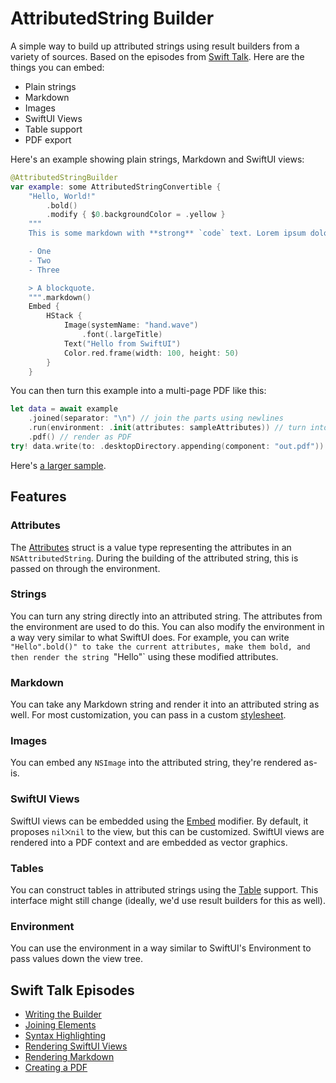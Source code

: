 # AttributedString Builder

A simple way to build up attributed strings using result builders from a variety of sources. Based on the episodes from [Swift Talk](https://talk.objc.io/episodes/S01E337-attributed-string-builder-part-1). Here are the things you can embed:

- Plain strings
- Markdown
- Images
- SwiftUI Views
- Table support
- PDF export

Here's an example showing plain strings, Markdown and SwiftUI views:

```swift
@AttributedStringBuilder
var example: some AttributedStringConvertible {
    "Hello, World!"
        .bold()
        .modify { $0.backgroundColor = .yellow }
    """
    This is some markdown with **strong** `code` text. Lorem ipsum dolor sit amet, consectetur adipiscing elit. Maecenas tempus, tortor eu maximus gravida, ante diam fermentum magna, in gravida ex tellus ac purus.

    - One
    - Two
    - Three

    > A blockquote.
    """.markdown()
    Embed {
        HStack {
            Image(systemName: "hand.wave")
                .font(.largeTitle)
            Text("Hello from SwiftUI")
            Color.red.frame(width: 100, height: 50)
        }
    }
```

You can then turn this example into a multi-page PDF like this:

```swift
let data = await example
    .joined(separator: "\n") // join the parts using newlines
    .run(environment: .init(attributes: sampleAttributes)) // turn into a single `NSAttributedString`
    .pdf() // render as PDF
try! data.write(to: .desktopDirectory.appending(component: "out.pdf"))
```

Here's [a larger sample](Sources/Tests/Tests.swift).

## Features

### Attributes

The [Attributes](Sources/AttributedStringBuilder/Attributes.swift) struct is a value type representing the attributes in an `NSAttributedString`. During the building of the attributed string, this is passed on through the environment.

### Strings

You can turn any string directly into an attributed string. The attributes from the environment are used to do this. You can also modify the environment in a way very similar to what SwiftUI does. For example, you can write `"Hello".bold()" to take the current attributes, make them bold, and then render the string `"Hello"` using these modified attributes.

### Markdown

You can take any Markdown string and render it into an attributed string as well. For most customization, you can pass in a custom [stylesheet](Sources/AttributedStringBuilder/MarkdownStylesheet.swift).

### Images

You can embed any `NSImage` into the attributed string, they're rendered as-is.

### SwiftUI Views

SwiftUI views can be embedded using the [Embed](Sources/AttributedStringBuilder/SwiftUI.swift) modifier. By default, it proposes `nil⨉nil` to the view, but this can be customized. SwiftUI views are rendered into a PDF context and are embedded as vector graphics.

### Tables

You can construct tables in attributed strings using the [Table](Sources/AttributedStringBuilder/Table.swift) support. This interface might still change (ideally, we'd use result builders for this as well).

### Environment

You can use the environment in a way similar to SwiftUI's Environment to pass values down the view tree.

## Swift Talk Episodes

- [Writing the Builder](https://talk.objc.io/episodes/S01E337-attributed-string-builder-part-1)
- [Joining Elements](https://talk.objc.io/episodes/S01E338-attributed-string-builder-part-2)
- [Syntax Highlighting](https://talk.objc.io/episodes/S01E339-attributed-string-builder-part-3)
- [Rendering SwiftUI Views](https://talk.objc.io/episodes/S01E340-attributed-string-builder-part-4)
- [Rendering Markdown](https://talk.objc.io/episodes/S01E341-attributed-string-builder-part-5)
- [Creating a PDF](https://talk.objc.io/episodes/S01E342-attributed-string-builder-part-6)
